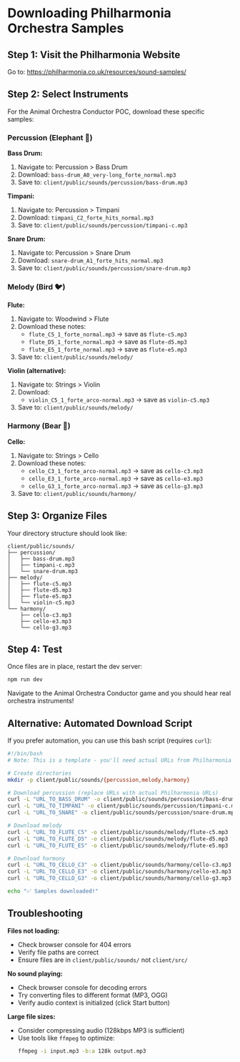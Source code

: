 # Downloading Philharmonia Orchestra Samples

## Step 1: Visit the Philharmonia Website

Go to: https://philharmonia.co.uk/resources/sound-samples/

## Step 2: Select Instruments

For the Animal Orchestra Conductor POC, download these specific samples:

### Percussion (Elephant 🐘)
**Bass Drum:**
1. Navigate to: Percussion > Bass Drum
2. Download: `bass-drum_A0_very-long_forte_normal.mp3`
3. Save to: `client/public/sounds/percussion/bass-drum.mp3`

**Timpani:**
1. Navigate to: Percussion > Timpani
2. Download: `timpani_C2_forte_hits_normal.mp3`
3. Save to: `client/public/sounds/percussion/timpani-c.mp3`

**Snare Drum:**
1. Navigate to: Percussion > Snare Drum
2. Download: `snare-drum_A1_forte_hits_normal.mp3`
3. Save to: `client/public/sounds/percussion/snare-drum.mp3`

### Melody (Bird 🐦)
**Flute:**
1. Navigate to: Woodwind > Flute
2. Download these notes:
   - `flute_C5_1_forte_normal.mp3` → save as `flute-c5.mp3`
   - `flute_D5_1_forte_normal.mp3` → save as `flute-d5.mp3`
   - `flute_E5_1_forte_normal.mp3` → save as `flute-e5.mp3`
3. Save to: `client/public/sounds/melody/`

**Violin (alternative):**
1. Navigate to: Strings > Violin
2. Download:
   - `violin_C5_1_forte_arco-normal.mp3` → save as `violin-c5.mp3`
3. Save to: `client/public/sounds/melody/`

### Harmony (Bear 🐻)
**Cello:**
1. Navigate to: Strings > Cello
2. Download these notes:
   - `cello_C3_1_forte_arco-normal.mp3` → save as `cello-c3.mp3`
   - `cello_E3_1_forte_arco-normal.mp3` → save as `cello-e3.mp3`
   - `cello_G3_1_forte_arco-normal.mp3` → save as `cello-g3.mp3`
3. Save to: `client/public/sounds/harmony/`

## Step 3: Organize Files

Your directory structure should look like:

```
client/public/sounds/
├── percussion/
│   ├── bass-drum.mp3
│   ├── timpani-c.mp3
│   └── snare-drum.mp3
├── melody/
│   ├── flute-c5.mp3
│   ├── flute-d5.mp3
│   ├── flute-e5.mp3
│   └── violin-c5.mp3
└── harmony/
    ├── cello-c3.mp3
    ├── cello-e3.mp3
    └── cello-g3.mp3
```

## Step 4: Test

Once files are in place, restart the dev server:
```bash
npm run dev
```

Navigate to the Animal Orchestra Conductor game and you should hear real orchestra instruments!

## Alternative: Automated Download Script

If you prefer automation, you can use this bash script (requires `curl`):

```bash
#!/bin/bash
# Note: This is a template - you'll need actual URLs from Philharmonia

# Create directories
mkdir -p client/public/sounds/{percussion,melody,harmony}

# Download percussion (replace URLs with actual Philharmonia URLs)
curl -L "URL_TO_BASS_DRUM" -o client/public/sounds/percussion/bass-drum.mp3
curl -L "URL_TO_TIMPANI" -o client/public/sounds/percussion/timpani-c.mp3
curl -L "URL_TO_SNARE" -o client/public/sounds/percussion/snare-drum.mp3

# Download melody
curl -L "URL_TO_FLUTE_C5" -o client/public/sounds/melody/flute-c5.mp3
curl -L "URL_TO_FLUTE_D5" -o client/public/sounds/melody/flute-d5.mp3
curl -L "URL_TO_FLUTE_E5" -o client/public/sounds/melody/flute-e5.mp3

# Download harmony
curl -L "URL_TO_CELLO_C3" -o client/public/sounds/harmony/cello-c3.mp3
curl -L "URL_TO_CELLO_E3" -o client/public/sounds/harmony/cello-e3.mp3
curl -L "URL_TO_CELLO_G3" -o client/public/sounds/harmony/cello-g3.mp3

echo "✅ Samples downloaded!"
```

## Troubleshooting

**Files not loading:**
- Check browser console for 404 errors
- Verify file paths are correct
- Ensure files are in `client/public/sounds/` not `client/src/`

**No sound playing:**
- Check browser console for decoding errors
- Try converting files to different format (MP3, OGG)
- Verify audio context is initialized (click Start button)

**Large file sizes:**
- Consider compressing audio (128kbps MP3 is sufficient)
- Use tools like `ffmpeg` to optimize:
  ```bash
  ffmpeg -i input.mp3 -b:a 128k output.mp3
  ```
